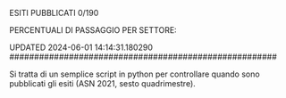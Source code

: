 ESITI PUBBLICATI 0/190 

PERCENTUALI DI PASSAGGIO PER SETTORE:

UPDATED 2024-06-01 14:14:31.180290
###################################################### 

Si tratta di un semplice script in python per controllare quando sono pubblicati gli esiti (ASN 2021, sesto quadrimestre).

